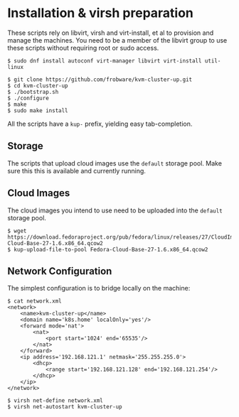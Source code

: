 # Installation & virsh preparation

These scripts rely on libvirt, virsh and virt-install, et al to
provision and manage the machines. You need to be a member of the
libvirt group to use these scripts without requiring root or sudo
access.

	$ sudo dnf install autoconf virt-manager libvirt virt-install util-linux

	$ git clone https://github.com/frobware/kvm-cluster-up.git
	$ cd kvm-cluster-up
	$ ./bootstrap.sh
	$ ./configure
	$ make
	$ sudo make install

All the scripts have a `kup-` prefix, yielding easy tab-completion.

## Storage

The scripts that upload cloud images use the `default` storage pool.
Make sure this this is available and currently running.

## Cloud Images

The cloud images you intend to use need to be uploaded into the
`default` storage pool.

	$ wget https://download.fedoraproject.org/pub/fedora/linux/releases/27/CloudImages/x86_64/images/Fedora-Cloud-Base-27-1.6.x86_64.qcow2
	$ kup-upload-file-to-pool Fedora-Cloud-Base-27-1.6.x86_64.qcow2

## Network Configuration

The simplest configuration is to bridge locally on the machine:

	$ cat network.xml
	<network>
		<name>kvm-cluster-up</name>
		<domain name='k8s.home' localOnly='yes'/>
		<forward mode='nat'>
			<nat>
				<port start='1024' end='65535'/>
			</nat>
		</forward>
		<ip address='192.168.121.1' netmask='255.255.255.0'>
			<dhcp>
				<range start='192.168.121.128' end='192.168.121.254'/>
			</dhcp>
		</ip>
	</network>

	$ virsh net-define network.xml
	$ virsh net-autostart kvm-cluster-up
